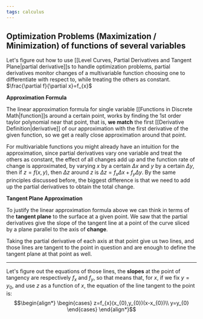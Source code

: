 ```yaml
---
tags: calculus
---
```

## Optimization Problems (Maximization / Minimization) of functions of several variables

Let's figure out how to use [[Level Curves, Partial Derivatives and Tangent Plane|partial derivative]]s to handle optimization problems, partial derivatives monitor changes of a multivariable function choosing one to differentiate with respect to, while treating the others as constant. $\frac{\partial f}{\partial x}=f_{x}$ 

**Approximation Formula**

The linear approximation formula for single variable [[Functions in Discrete Math|function]]s around a certain point, works by finding the $1$st order taylor polynomial near that point, that is, **we match** the first [[Derivative Definition|derivative]] of our approximation with the first derivative of the given function, so we get a really close approximation around that point.

For multivariable functions you might already have an intuition for the approximation, since partial derivatives vary one variable and treat the others as constant, the effect of all changes add up and the function rate of change is approximated, by varying $x$ by a certain $\Delta x$ and $y$ by a certain $\Delta y$, then if $z=f(x,y)$, then $\Delta z$ around $z$ is $\Delta z = f_{x} \Delta x + f_{y}\Delta y$. By the same principles discussed before, the biggest difference is that we need to add up the partial derivatives to obtain the total change.

**Tangent Plane Approximation**

To justify the linear approximation formula above we can think in terms of the **tangent plane** to the surface at a given point. We saw that the partial derivatives give the slope of the tangent line at a point of the curve sliced by a plane parallel to the axis of **change**. 

Taking the partial derivative of each axis at that point give us two lines, and those lines are tangent to the point in question and are enough to define the tangent plane at that point as well.
___
Let's figure out the equations of those lines, the **slopes** at the point of tangency are respectively $f_{x}$ and $f_{y}$, so that means that, for $x$, if we fix $y=y_{0}$, and use $z$ as a function of $x$, the equation of the line tangent to the point is:
$$\begin{align*}
\begin{cases}
z=f_{x}(x_{0},y_{0})(x-x_{0})\\
y=y_{0}
\end{cases}
\end{align*}$$